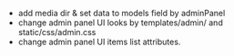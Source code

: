 * add media dir & set data to models field by adminPanel
* change admin panel UI looks by templates/admin/ and static/css/admin.css
* change admin panel UI items list attributes.

